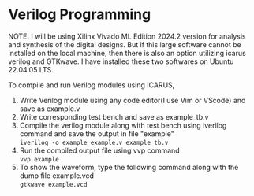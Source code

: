 # Verilog Programming

NOTE: I will be using Xilinx Vivado ML Edition 2024.2 version for analysis and synthesis of the digital designs. But if this large software cannot be installed on the local machine, then there is also an option utilizing icarus verilog and GTKwave. I have installed these two softwares on Ubuntu 22.04.05 LTS.

To compile and run Verilog modules using ICARUS,
1) Write Verilog module using any code editor(I use Vim or VScode) and save as example.v
2) Write corresponding test bench and save as example_tb.v
3) Compile the verilog module along with test bench using iverilog command and save the output in file "example" <br>
`iverilog -o example example.v example_tb.v`
4) Run the compiled output file using vvp command <br>
`vvp example`
5) To show the waveform, type the following command along with the dump file example.vcd <br>
`gtkwave example.vcd`
